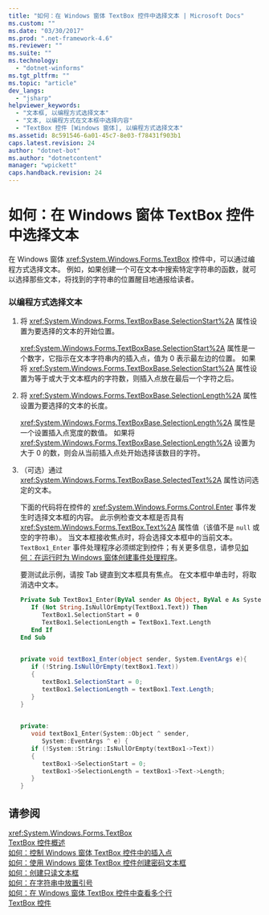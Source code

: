 ```yaml
---
title: "如何：在 Windows 窗体 TextBox 控件中选择文本 | Microsoft Docs"
ms.custom: ""
ms.date: "03/30/2017"
ms.prod: ".net-framework-4.6"
ms.reviewer: ""
ms.suite: ""
ms.technology: 
  - "dotnet-winforms"
ms.tgt_pltfrm: ""
ms.topic: "article"
dev_langs: 
  - "jsharp"
helpviewer_keywords: 
  - "文本框, 以编程方式选择文本"
  - "文本, 以编程方式在文本框中选择内容"
  - "TextBox 控件 [Windows 窗体], 以编程方式选择文本"
ms.assetid: 8c591546-6a01-45c7-8e03-f78431f903b1
caps.latest.revision: 24
author: "dotnet-bot"
ms.author: "dotnetcontent"
manager: "wpickett"
caps.handback.revision: 24
---
```

# 如何：在 Windows 窗体 TextBox 控件中选择文本
在 Windows 窗体 <xref:System.Windows.Forms.TextBox> 控件中，可以通过编程方式选择文本。  例如，如果创建一个可在文本中搜索特定字符串的函数，就可以选择那些文本，将找到的字符串的位置醒目地通报给读者。  
  
### 以编程方式选择文本  
  
1.  将 <xref:System.Windows.Forms.TextBoxBase.SelectionStart%2A> 属性设置为要选择的文本的开始位置。  
  
     <xref:System.Windows.Forms.TextBoxBase.SelectionStart%2A> 属性是一个数字，它指示在文本字符串内的插入点，值为 0 表示最左边的位置。  如果将 <xref:System.Windows.Forms.TextBoxBase.SelectionStart%2A> 属性设置为等于或大于文本框内的字符数，则插入点放在最后一个字符之后。  
  
2.  将 <xref:System.Windows.Forms.TextBoxBase.SelectionLength%2A> 属性设置为要选择的文本的长度。  
  
     <xref:System.Windows.Forms.TextBoxBase.SelectionLength%2A> 属性是一个设置插入点宽度的数值。  如果将 <xref:System.Windows.Forms.TextBoxBase.SelectionLength%2A> 设置为大于 0 的数，则会从当前插入点处开始选择该数目的字符。  
  
3.  （可选）通过 <xref:System.Windows.Forms.TextBoxBase.SelectedText%2A> 属性访问选定的文本。  
  
     下面的代码将在控件的 <xref:System.Windows.Forms.Control.Enter> 事件发生时选择文本框的内容。  此示例检查文本框是否具有 <xref:System.Windows.Forms.TextBox.Text%2A> 属性值（该值不是 `null` 或空的字符串）。  当文本框接收焦点时，将会选择文本框中的当前文本。  `TextBox1_Enter` 事件处理程序必须绑定到控件；有关更多信息，请参见[如何：在运行时为 Windows 窗体创建事件处理程序](../../../../docs/framework/winforms/how-to-create-event-handlers-at-run-time-for-windows-forms.md)。  
  
     要测试此示例，请按 Tab 键直到文本框具有焦点。  在文本框中单击时，将取消选中文本。  
  
    ```vb  
    Private Sub TextBox1_Enter(ByVal sender As Object, ByVal e As System.EventArgs) Handles TextBox1.Enter  
       If (Not String.IsNullOrEmpty(TextBox1.Text)) Then  
          TextBox1.SelectionStart = 0  
          TextBox1.SelectionLength = TextBox1.Text.Length  
       End If  
    End Sub  
  
    ```  
  
    ```csharp  
    private void textBox1_Enter(object sender, System.EventArgs e){  
       if (!String.IsNullOrEmpty(textBox1.Text))  
       {  
          textBox1.SelectionStart = 0;  
          textBox1.SelectionLength = textBox1.Text.Length;  
       }  
    }  
  
    ```  
  
    ```cpp  
    private:  
       void textBox1_Enter(System::Object ^ sender,  
          System::EventArgs ^ e) {  
       if (!System::String::IsNullOrEmpty(textBox1->Text))  
       {  
          textBox1->SelectionStart = 0;  
          textBox1->SelectionLength = textBox1->Text->Length;  
       }  
    }  
    ```  
  
## 请参阅  
 <xref:System.Windows.Forms.TextBox>   
 [TextBox 控件概述](../../../../docs/framework/winforms/controls/textbox-control-overview-windows-forms.md)   
 [如何：控制 Windows 窗体 TextBox 控件中的插入点](../../../../docs/framework/winforms/controls/how-to-control-the-insertion-point-in-a-windows-forms-textbox-control.md)   
 [如何：使用 Windows 窗体 TextBox 控件创建密码文本框](../../../../docs/framework/winforms/controls/how-to-create-a-password-text-box-with-the-windows-forms-textbox-control.md)   
 [如何：创建只读文本框](../../../../docs/framework/winforms/controls/how-to-create-a-read-only-text-box-windows-forms.md)   
 [如何：在字符串中放置引号](../../../../docs/framework/winforms/controls/how-to-put-quotation-marks-in-a-string-windows-forms.md)   
 [如何：在 Windows 窗体 TextBox 控件中查看多个行](../../../../docs/framework/winforms/controls/how-to-view-multiple-lines-in-the-windows-forms-textbox-control.md)   
 [TextBox 控件](../../../../docs/framework/winforms/controls/textbox-control-windows-forms.md)